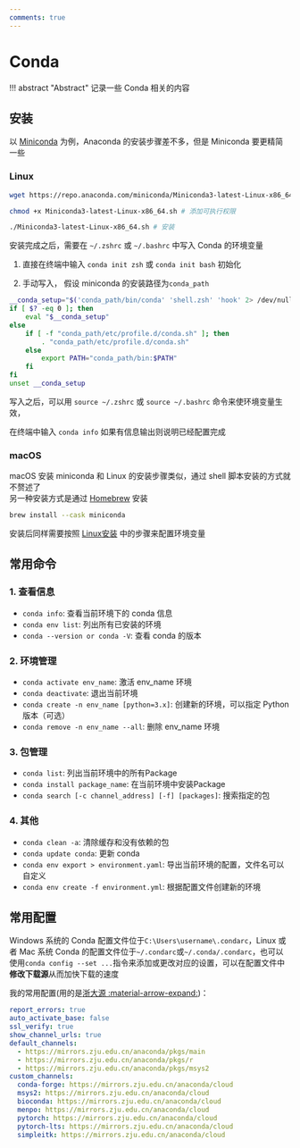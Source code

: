 ```yaml
---
comments: true
---
```


# Conda

!!! abstract "Abstract"
    记录一些 Conda 相关的内容

## 安装

以 [Miniconda](https://docs.conda.io/en/latest/miniconda.html) 为例，Anaconda 的安装步骤差不多，但是 Miniconda 要更精简一些

### Linux

```sh
wget https://repo.anaconda.com/miniconda/Miniconda3-latest-Linux-x86_64.sh # 下载安装脚本

chmod +x Miniconda3-latest-Linux-x86_64.sh # 添加可执行权限

./Miniconda3-latest-Linux-x86_64.sh # 安装

```

安装完成之后，需要在 `~/.zshrc` 或 `~/.bashrc` 中写入 Conda 的环境变量

1. 直接在终端中输入 `conda init zsh` 或 `conda init bash` 初始化

2. 手动写入， 假设 miniconda 的安装路径为`conda_path`

```sh
__conda_setup="$('conda_path/bin/conda' 'shell.zsh' 'hook' 2> /dev/null)"
if [ $? -eq 0 ]; then
    eval "$__conda_setup"
else
    if [ -f "conda_path/etc/profile.d/conda.sh" ]; then
        . "conda_path/etc/profile.d/conda.sh"
    else
        export PATH="conda_path/bin:$PATH"
    fi
fi
unset __conda_setup
```

写入之后，可以用 `source ~/.zshrc` 或 `source ~/.bashrc` 命令来使环境变量生效，

在终端中输入 `conda info` 如果有信息输出则说明已经配置完成

### macOS

macOS 安装 miniconda 和 Linux 的安装步骤类似，通过 shell 脚本安装的方式就不赘述了<br>
另一种安装方式是通过 [Homebrew](https://brew.sh/) 安装

```sh
brew install --cask miniconda
```

安装后同样需要按照 [Linux安装](#linux) 中的步骤来配置环境变量

## 常用命令

### 1. 查看信息

- `conda info`: 查看当前环境下的 conda 信息
- `conda env list`: 列出所有已安装的环境
- `conda --version or conda -V`: 查看 conda 的版本

### 2. 环境管理

- `conda activate env_name`: 激活 env_name 环境
- `conda deactivate`: 退出当前环境
- `conda create -n env_name [python=3.x]`: 创建新的环境，可以指定 Python 版本（可选）
- `conda remove -n env_name --all`: 删除 env_name 环境

### 3. 包管理

- `conda list`: 列出当前环境中的所有Package
- `conda install package_name`: 在当前环境中安装Package
- `conda search [-c channel_address] [-f] [packages]`: 搜索指定的包

### 4. 其他

- `conda clean -a`: 清除缓存和没有依赖的包
- `conda update conda`: 更新 conda
- `conda env export > environment.yaml`: 导出当前环境的配置，文件名可以自定义
- `conda env create -f environment.yml`: 根据配置文件创建新的环境

## 常用配置

Windows 系统的 Conda 配置文件位于`C:\Users\username\.condarc`，Linux 或者 Mac 系统 Conda 的配置文件位于`~/.condarc`或`~/.conda/.condarc`，也可以使用`conda config --set ...`指令来添加或更改对应的设置，可以在配置文件中**修改下载源**从而加快下载的速度

我的常用配置(用的是[浙大源 :material-arrow-expand:](https://mirror.zju.edu.cn/))：

```yaml
report_errors: true
auto_activate_base: false
ssl_verify: true
show_channel_urls: true
default_channels:
  - https://mirrors.zju.edu.cn/anaconda/pkgs/main
  - https://mirrors.zju.edu.cn/anaconda/pkgs/r
  - https://mirrors.zju.edu.cn/anaconda/pkgs/msys2
custom_channels:
  conda-forge: https://mirrors.zju.edu.cn/anaconda/cloud
  msys2: https://mirrors.zju.edu.cn/anaconda/cloud
  bioconda: https://mirrors.zju.edu.cn/anaconda/cloud
  menpo: https://mirrors.zju.edu.cn/anaconda/cloud
  pytorch: https://mirrors.zju.edu.cn/anaconda/cloud
  pytorch-lts: https://mirrors.zju.edu.cn/anaconda/cloud
  simpleitk: https://mirrors.zju.edu.cn/anaconda/cloud
```
